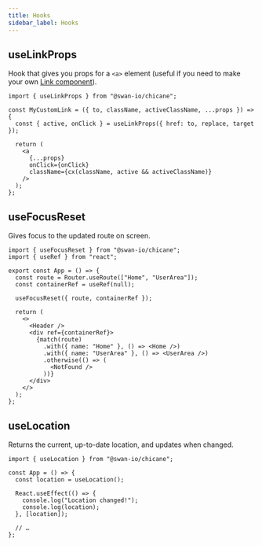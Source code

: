 ```yaml
---
title: Hooks
sidebar_label: Hooks
---
```


## useLinkProps

Hook that gives you props for a `<a>` element (useful if you need to make your own [Link component](/components#link)).

```tsx
import { useLinkProps } from "@swan-io/chicane";

const MyCustomLink = ({ to, className, activeClassName, ...props }) => {
  const { active, onClick } = useLinkProps({ href: to, replace, target });

  return (
    <a
      {...props}
      onClick={onClick}
      className={cx(className, active && activeClassName)}
    />
  );
};
```

## useFocusReset

Gives focus to the updated route on screen.

```tsx
import { useFocusReset } from "@swan-io/chicane";
import { useRef } from "react";

export const App = () => {
  const route = Router.useRoute(["Home", "UserArea"]);
  const containerRef = useRef(null);

  useFocusReset({ route, containerRef });

  return (
    <>
      <Header />
      <div ref={containerRef}>
        {match(route)
          .with({ name: "Home" }, () => <Home />)
          .with({ name: "UserArea" }, () => <UserArea />)
          .otherwise(() => (
            <NotFound />
          ))}
      </div>
    </>
  );
};
```

## useLocation

Returns the current, up-to-date location, and updates when changed.

```tsx
import { useLocation } from "@swan-io/chicane";

const App = () => {
  const location = useLocation();

  React.useEffect(() => {
    console.log("Location changed!");
    console.log(location);
  }, [location]);

  // …
};
```
